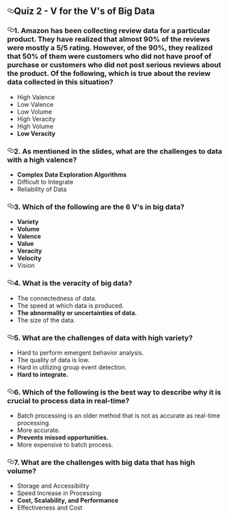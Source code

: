 <html>
<body>



      
  <div id="readme" class="Box-body readme blob js-code-block-container px-5">
    <article class="markdown-body entry-content" itemprop="text"><h1><a id="user-content-quiz-2---v-for-the-vs-of-big-data" class="anchor" aria-hidden="true" href="https://github.com/AlessandroCorradini/University-of-California-San-Diego-Big-Data-Specialization/blob/master/01%20-%20Introduction%20to%20Big%20Data/Quiz%202%20-%20V%20for%20the%20V&#39;s%20of%20Big%20Data.md#quiz-2---v-for-the-vs-of-big-data"><svg class="octicon octicon-link" viewBox="0 0 16 16" version="1.1" width="16" height="16" aria-hidden="true"><path fill-rule="evenodd" d="M4 9h1v1H4c-1.5 0-3-1.69-3-3.5S2.55 3 4 3h4c1.45 0 3 1.69 3 3.5 0 1.41-.91 2.72-2 3.25V8.59c.58-.45 1-1.27 1-2.09C10 5.22 8.98 4 8 4H4c-.98 0-2 1.22-2 2.5S3 9 4 9zm9-3h-1v1h1c1 0 2 1.22 2 2.5S13.98 12 13 12H9c-.98 0-2-1.22-2-2.5 0-.83.42-1.64 1-2.09V6.25c-1.09.53-2 1.84-2 3.25C6 11.31 7.55 13 9 13h4c1.45 0 3-1.69 3-3.5S14.5 6 13 6z"></path></svg></a>Quiz 2 - V for the V's of Big Data</h1>
<h3><a id="user-content-1-amazon-has-been-collecting-review-data-for-a-particular-product-they-have-realized-that-almost-90-of-the-reviews-were-mostly-a-55-rating-however-of-the-90-they-realized-that-50-of-them-were-customers-who-did-not-have-proof-of-purchase-or-customers-who-did-not-post-serious-reviews-about-the-product-of-the-following-which-is-true-about-the-review-data-collected-in-this-situation" class="anchor" aria-hidden="true" href="https://github.com/AlessandroCorradini/University-of-California-San-Diego-Big-Data-Specialization/blob/master/01%20-%20Introduction%20to%20Big%20Data/Quiz%202%20-%20V%20for%20the%20V&#39;s%20of%20Big%20Data.md#1-amazon-has-been-collecting-review-data-for-a-particular-product-they-have-realized-that-almost-90-of-the-reviews-were-mostly-a-55-rating-however-of-the-90-they-realized-that-50-of-them-were-customers-who-did-not-have-proof-of-purchase-or-customers-who-did-not-post-serious-reviews-about-the-product-of-the-following-which-is-true-about-the-review-data-collected-in-this-situation"><svg class="octicon octicon-link" viewBox="0 0 16 16" version="1.1" width="16" height="16" aria-hidden="true"><path fill-rule="evenodd" d="M4 9h1v1H4c-1.5 0-3-1.69-3-3.5S2.55 3 4 3h4c1.45 0 3 1.69 3 3.5 0 1.41-.91 2.72-2 3.25V8.59c.58-.45 1-1.27 1-2.09C10 5.22 8.98 4 8 4H4c-.98 0-2 1.22-2 2.5S3 9 4 9zm9-3h-1v1h1c1 0 2 1.22 2 2.5S13.98 12 13 12H9c-.98 0-2-1.22-2-2.5 0-.83.42-1.64 1-2.09V6.25c-1.09.53-2 1.84-2 3.25C6 11.31 7.55 13 9 13h4c1.45 0 3-1.69 3-3.5S14.5 6 13 6z"></path></svg></a>1. Amazon has been collecting review data for a particular product. They have realized that almost 90% of the reviews were mostly a 5/5 rating. However, of the 90%, they realized that 50% of them were customers who did not have proof of purchase or customers who did not post serious reviews about the product. Of the following, which is true about the review data collected in this situation?</h3>
<ul>
<li>High Valence</li>
<li>Low Valence</li>
<li>Low Volume</li>
<li>High Veracity</li>
<li>High Volume</li>
<li><strong>Low Veracity</strong></li>
</ul>
<h3><a id="user-content-2-as-mentioned-in-the-slides-what-are-the-challenges-to-data-with-a-high-valence" class="anchor" aria-hidden="true" href="https://github.com/AlessandroCorradini/University-of-California-San-Diego-Big-Data-Specialization/blob/master/01%20-%20Introduction%20to%20Big%20Data/Quiz%202%20-%20V%20for%20the%20V&#39;s%20of%20Big%20Data.md#2-as-mentioned-in-the-slides-what-are-the-challenges-to-data-with-a-high-valence"><svg class="octicon octicon-link" viewBox="0 0 16 16" version="1.1" width="16" height="16" aria-hidden="true"><path fill-rule="evenodd" d="M4 9h1v1H4c-1.5 0-3-1.69-3-3.5S2.55 3 4 3h4c1.45 0 3 1.69 3 3.5 0 1.41-.91 2.72-2 3.25V8.59c.58-.45 1-1.27 1-2.09C10 5.22 8.98 4 8 4H4c-.98 0-2 1.22-2 2.5S3 9 4 9zm9-3h-1v1h1c1 0 2 1.22 2 2.5S13.98 12 13 12H9c-.98 0-2-1.22-2-2.5 0-.83.42-1.64 1-2.09V6.25c-1.09.53-2 1.84-2 3.25C6 11.31 7.55 13 9 13h4c1.45 0 3-1.69 3-3.5S14.5 6 13 6z"></path></svg></a>2. As mentioned in the slides, what are the challenges to data with a high valence?</h3>
<ul>
<li><strong>Complex Data Exploration Algorithms</strong></li>
<li>Difficult to Integrate</li>
<li>Reliability of Data</li>
</ul>
<h3><a id="user-content-3-which-of-the-following-are-the-6-vs-in-big-data" class="anchor" aria-hidden="true" href="https://github.com/AlessandroCorradini/University-of-California-San-Diego-Big-Data-Specialization/blob/master/01%20-%20Introduction%20to%20Big%20Data/Quiz%202%20-%20V%20for%20the%20V&#39;s%20of%20Big%20Data.md#3-which-of-the-following-are-the-6-vs-in-big-data"><svg class="octicon octicon-link" viewBox="0 0 16 16" version="1.1" width="16" height="16" aria-hidden="true"><path fill-rule="evenodd" d="M4 9h1v1H4c-1.5 0-3-1.69-3-3.5S2.55 3 4 3h4c1.45 0 3 1.69 3 3.5 0 1.41-.91 2.72-2 3.25V8.59c.58-.45 1-1.27 1-2.09C10 5.22 8.98 4 8 4H4c-.98 0-2 1.22-2 2.5S3 9 4 9zm9-3h-1v1h1c1 0 2 1.22 2 2.5S13.98 12 13 12H9c-.98 0-2-1.22-2-2.5 0-.83.42-1.64 1-2.09V6.25c-1.09.53-2 1.84-2 3.25C6 11.31 7.55 13 9 13h4c1.45 0 3-1.69 3-3.5S14.5 6 13 6z"></path></svg></a>3. Which of the following are the 6 V's in big data?</h3>
<ul>
<li><strong>Variety</strong></li>
<li><strong>Volume</strong></li>
<li><strong>Valence</strong></li>
<li><strong>Value</strong></li>
<li><strong>Veracity</strong></li>
<li><strong>Velocity</strong></li>
<li>Vision</li>
</ul>
<h3><a id="user-content-4-what-is-the-veracity-of-big-data" class="anchor" aria-hidden="true" href="https://github.com/AlessandroCorradini/University-of-California-San-Diego-Big-Data-Specialization/blob/master/01%20-%20Introduction%20to%20Big%20Data/Quiz%202%20-%20V%20for%20the%20V&#39;s%20of%20Big%20Data.md#4-what-is-the-veracity-of-big-data"><svg class="octicon octicon-link" viewBox="0 0 16 16" version="1.1" width="16" height="16" aria-hidden="true"><path fill-rule="evenodd" d="M4 9h1v1H4c-1.5 0-3-1.69-3-3.5S2.55 3 4 3h4c1.45 0 3 1.69 3 3.5 0 1.41-.91 2.72-2 3.25V8.59c.58-.45 1-1.27 1-2.09C10 5.22 8.98 4 8 4H4c-.98 0-2 1.22-2 2.5S3 9 4 9zm9-3h-1v1h1c1 0 2 1.22 2 2.5S13.98 12 13 12H9c-.98 0-2-1.22-2-2.5 0-.83.42-1.64 1-2.09V6.25c-1.09.53-2 1.84-2 3.25C6 11.31 7.55 13 9 13h4c1.45 0 3-1.69 3-3.5S14.5 6 13 6z"></path></svg></a>4. What is the veracity of big data?</h3>
<ul>
<li>The connectedness of data.</li>
<li>The speed at which data is produced.</li>
<li><strong>The abnormality or uncertainties of data.</strong></li>
<li>The size of the data.</li>
</ul>
<h3><a id="user-content-5-what-are-the-challenges-of-data-with-high-variety" class="anchor" aria-hidden="true" href="https://github.com/AlessandroCorradini/University-of-California-San-Diego-Big-Data-Specialization/blob/master/01%20-%20Introduction%20to%20Big%20Data/Quiz%202%20-%20V%20for%20the%20V&#39;s%20of%20Big%20Data.md#5-what-are-the-challenges-of-data-with-high-variety"><svg class="octicon octicon-link" viewBox="0 0 16 16" version="1.1" width="16" height="16" aria-hidden="true"><path fill-rule="evenodd" d="M4 9h1v1H4c-1.5 0-3-1.69-3-3.5S2.55 3 4 3h4c1.45 0 3 1.69 3 3.5 0 1.41-.91 2.72-2 3.25V8.59c.58-.45 1-1.27 1-2.09C10 5.22 8.98 4 8 4H4c-.98 0-2 1.22-2 2.5S3 9 4 9zm9-3h-1v1h1c1 0 2 1.22 2 2.5S13.98 12 13 12H9c-.98 0-2-1.22-2-2.5 0-.83.42-1.64 1-2.09V6.25c-1.09.53-2 1.84-2 3.25C6 11.31 7.55 13 9 13h4c1.45 0 3-1.69 3-3.5S14.5 6 13 6z"></path></svg></a>5. What are the challenges of data with high variety?</h3>
<ul>
<li>Hard to perform emergent behavior analysis.</li>
<li>The quality of data is low.</li>
<li>Hard in utilizing group event detection.</li>
<li><strong>Hard to integrate.</strong></li>
</ul>
<h3><a id="user-content-6-which-of-the-following-is-the-best-way-to-describe-why-it-is-crucial-to-process-data-in-real-time" class="anchor" aria-hidden="true" href="https://github.com/AlessandroCorradini/University-of-California-San-Diego-Big-Data-Specialization/blob/master/01%20-%20Introduction%20to%20Big%20Data/Quiz%202%20-%20V%20for%20the%20V&#39;s%20of%20Big%20Data.md#6-which-of-the-following-is-the-best-way-to-describe-why-it-is-crucial-to-process-data-in-real-time"><svg class="octicon octicon-link" viewBox="0 0 16 16" version="1.1" width="16" height="16" aria-hidden="true"><path fill-rule="evenodd" d="M4 9h1v1H4c-1.5 0-3-1.69-3-3.5S2.55 3 4 3h4c1.45 0 3 1.69 3 3.5 0 1.41-.91 2.72-2 3.25V8.59c.58-.45 1-1.27 1-2.09C10 5.22 8.98 4 8 4H4c-.98 0-2 1.22-2 2.5S3 9 4 9zm9-3h-1v1h1c1 0 2 1.22 2 2.5S13.98 12 13 12H9c-.98 0-2-1.22-2-2.5 0-.83.42-1.64 1-2.09V6.25c-1.09.53-2 1.84-2 3.25C6 11.31 7.55 13 9 13h4c1.45 0 3-1.69 3-3.5S14.5 6 13 6z"></path></svg></a>6. Which of the following is the best way to describe why it is crucial to process data in real-time?</h3>
<ul>
<li>Batch processing is an older method that is not as accurate as real-time processing.</li>
<li>More accurate.</li>
<li><strong>Prevents missed opportunities.</strong></li>
<li>More expensive to batch process.</li>
</ul>
<h3><a id="user-content-7-what-are-the-challenges-with-big-data-that-has-high-volume" class="anchor" aria-hidden="true" href="https://github.com/AlessandroCorradini/University-of-California-San-Diego-Big-Data-Specialization/blob/master/01%20-%20Introduction%20to%20Big%20Data/Quiz%202%20-%20V%20for%20the%20V&#39;s%20of%20Big%20Data.md#7-what-are-the-challenges-with-big-data-that-has-high-volume"><svg class="octicon octicon-link" viewBox="0 0 16 16" version="1.1" width="16" height="16" aria-hidden="true"><path fill-rule="evenodd" d="M4 9h1v1H4c-1.5 0-3-1.69-3-3.5S2.55 3 4 3h4c1.45 0 3 1.69 3 3.5 0 1.41-.91 2.72-2 3.25V8.59c.58-.45 1-1.27 1-2.09C10 5.22 8.98 4 8 4H4c-.98 0-2 1.22-2 2.5S3 9 4 9zm9-3h-1v1h1c1 0 2 1.22 2 2.5S13.98 12 13 12H9c-.98 0-2-1.22-2-2.5 0-.83.42-1.64 1-2.09V6.25c-1.09.53-2 1.84-2 3.25C6 11.31 7.55 13 9 13h4c1.45 0 3-1.69 3-3.5S14.5 6 13 6z"></path></svg></a>7. What are the challenges with big data that has high volume?</h3>
<ul>
<li>Storage and Accessibility</li>
<li>Speed Increase in Processing</li>
<li><strong>Cost, Scalability, and Performance</strong></li>
<li>Effectiveness and Cost</li>
</ul>
</article>
  </div>

</html>
</body>

